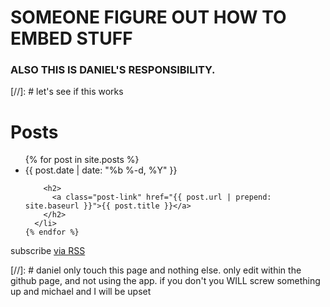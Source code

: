 # SOMEONE FIGURE OUT HOW TO EMBED STUFF
### ALSO THIS IS DANIEL'S RESPONSIBILITY.
[//]: # let's see if this works
<div class="home">

  <h1 class="page-heading">Posts</h1>

  <ul class="post-list">
    {% for post in site.posts %}
      <li>
        <span class="post-meta">{{ post.date | date: "%b %-d, %Y" }}</span>

        <h2>
          <a class="post-link" href="{{ post.url | prepend: site.baseurl }}">{{ post.title }}</a>
        </h2>
      </li>
    {% endfor %}
  </ul>

  <p class="rss-subscribe">subscribe <a href="{{ "/feed.xml" | prepend: site.baseurl }}">via RSS</a></p>

</div>

[//]: # daniel only touch this page and nothing else. only edit within the github page, and not using the app. if you don't you WILL screw something up and michael and I will be upset
